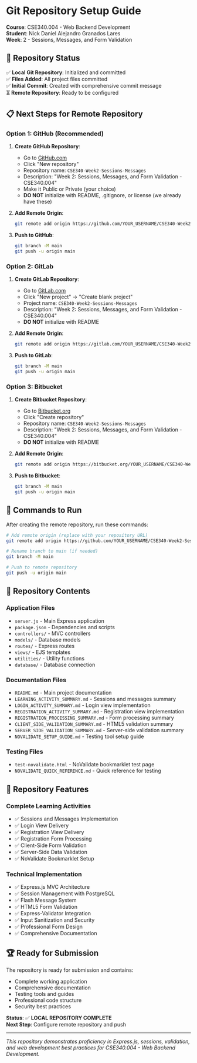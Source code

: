 # Git Repository Setup Guide

**Course**: CSE340.004 - Web Backend Development  
**Student**: Nick Daniel Alejandro Granados Lares  
**Week**: 2 - Sessions, Messages, and Form Validation

## 🎯 Repository Status

✅ **Local Git Repository**: Initialized and committed  
✅ **Files Added**: All project files committed  
✅ **Initial Commit**: Created with comprehensive commit message  
⏳ **Remote Repository**: Ready to be configured  

## 📋 Next Steps for Remote Repository

### **Option 1: GitHub (Recommended)**

1. **Create GitHub Repository**:
   - Go to [GitHub.com](https://github.com)
   - Click "New repository"
   - Repository name: `CSE340-Week2-Sessions-Messages`
   - Description: "Week 2: Sessions, Messages, and Form Validation - CSE340.004"
   - Make it Public or Private (your choice)
   - **DO NOT** initialize with README, .gitignore, or license (we already have these)

2. **Add Remote Origin**:
   ```bash
   git remote add origin https://github.com/YOUR_USERNAME/CSE340-Week2-Sessions-Messages.git
   ```

3. **Push to GitHub**:
   ```bash
   git branch -M main
   git push -u origin main
   ```

### **Option 2: GitLab**

1. **Create GitLab Repository**:
   - Go to [GitLab.com](https://gitlab.com)
   - Click "New project" → "Create blank project"
   - Project name: `CSE340-Week2-Sessions-Messages`
   - Description: "Week 2: Sessions, Messages, and Form Validation - CSE340.004"
   - **DO NOT** initialize with README

2. **Add Remote Origin**:
   ```bash
   git remote add origin https://gitlab.com/YOUR_USERNAME/CSE340-Week2-Sessions-Messages.git
   ```

3. **Push to GitLab**:
   ```bash
   git branch -M main
   git push -u origin main
   ```

### **Option 3: Bitbucket**

1. **Create Bitbucket Repository**:
   - Go to [Bitbucket.org](https://bitbucket.org)
   - Click "Create repository"
   - Repository name: `CSE340-Week2-Sessions-Messages`
   - Description: "Week 2: Sessions, Messages, and Form Validation - CSE340.004"
   - **DO NOT** initialize with README

2. **Add Remote Origin**:
   ```bash
   git remote add origin https://bitbucket.org/YOUR_USERNAME/CSE340-Week2-Sessions-Messages.git
   ```

3. **Push to Bitbucket**:
   ```bash
   git branch -M main
   git push -u origin main
   ```

## 🔧 Commands to Run

After creating the remote repository, run these commands:

```bash
# Add remote origin (replace with your repository URL)
git remote add origin https://github.com/YOUR_USERNAME/CSE340-Week2-Sessions-Messages.git

# Rename branch to main (if needed)
git branch -M main

# Push to remote repository
git push -u origin main
```

## 📁 Repository Contents

### **Application Files**
- `server.js` - Main Express application
- `package.json` - Dependencies and scripts
- `controllers/` - MVC controllers
- `models/` - Database models
- `routes/` - Express routes
- `views/` - EJS templates
- `utilities/` - Utility functions
- `database/` - Database connection

### **Documentation Files**
- `README.md` - Main project documentation
- `LEARNING_ACTIVITY_SUMMARY.md` - Sessions and messages summary
- `LOGIN_ACTIVITY_SUMMARY.md` - Login view implementation
- `REGISTRATION_ACTIVITY_SUMMARY.md` - Registration view implementation
- `REGISTRATION_PROCESSING_SUMMARY.md` - Form processing summary
- `CLIENT_SIDE_VALIDATION_SUMMARY.md` - HTML5 validation summary
- `SERVER_SIDE_VALIDATION_SUMMARY.md` - Server-side validation summary
- `NOVALIDATE_SETUP_GUIDE.md` - Testing tool setup guide

### **Testing Files**
- `test-novalidate.html` - NoValidate bookmarklet test page
- `NOVALIDATE_QUICK_REFERENCE.md` - Quick reference for testing

## 🎯 Repository Features

### **Complete Learning Activities**
- ✅ Sessions and Messages Implementation
- ✅ Login View Delivery
- ✅ Registration View Delivery
- ✅ Registration Form Processing
- ✅ Client-Side Form Validation
- ✅ Server-Side Data Validation
- ✅ NoValidate Bookmarklet Setup

### **Technical Implementation**
- ✅ Express.js MVC Architecture
- ✅ Session Management with PostgreSQL
- ✅ Flash Message System
- ✅ HTML5 Form Validation
- ✅ Express-Validator Integration
- ✅ Input Sanitization and Security
- ✅ Professional Form Design
- ✅ Comprehensive Documentation

## 🏆 Ready for Submission

The repository is ready for submission and contains:
- Complete working application
- Comprehensive documentation
- Testing tools and guides
- Professional code structure
- Security best practices

**Status**: ✅ **LOCAL REPOSITORY COMPLETE**  
**Next Step**: Configure remote repository and push

---

*This repository demonstrates proficiency in Express.js, sessions, validation, and web development best practices for CSE340.004 - Web Backend Development.*
